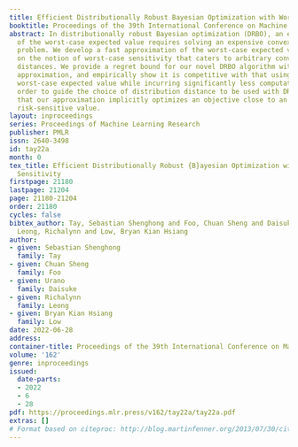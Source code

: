 ```yaml
---
title: Efficient Distributionally Robust Bayesian Optimization with Worst-case Sensitivity
booktitle: Proceedings of the 39th International Conference on Machine Learning
abstract: In distributionally robust Bayesian optimization (DRBO), an exact computation
  of the worst-case expected value requires solving an expensive convex optimization
  problem. We develop a fast approximation of the worst-case expected value based
  on the notion of worst-case sensitivity that caters to arbitrary convex distribution
  distances. We provide a regret bound for our novel DRBO algorithm with the fast
  approximation, and empirically show it is competitive with that using the exact
  worst-case expected value while incurring significantly less computation time. In
  order to guide the choice of distribution distance to be used with DRBO, we show
  that our approximation implicitly optimizes an objective close to an interpretable
  risk-sensitive value.
layout: inproceedings
series: Proceedings of Machine Learning Research
publisher: PMLR
issn: 2640-3498
id: tay22a
month: 0
tex_title: Efficient Distributionally Robust {B}ayesian Optimization with Worst-case
  Sensitivity
firstpage: 21180
lastpage: 21204
page: 21180-21204
order: 21180
cycles: false
bibtex_author: Tay, Sebastian Shenghong and Foo, Chuan Sheng and Daisuke, Urano and
  Leong, Richalynn and Low, Bryan Kian Hsiang
author:
- given: Sebastian Shenghong
  family: Tay
- given: Chuan Sheng
  family: Foo
- given: Urano
  family: Daisuke
- given: Richalynn
  family: Leong
- given: Bryan Kian Hsiang
  family: Low
date: 2022-06-28
address:
container-title: Proceedings of the 39th International Conference on Machine Learning
volume: '162'
genre: inproceedings
issued:
  date-parts:
  - 2022
  - 6
  - 28
pdf: https://proceedings.mlr.press/v162/tay22a/tay22a.pdf
extras: []
# Format based on citeproc: http://blog.martinfenner.org/2013/07/30/citeproc-yaml-for-bibliographies/
---
```

